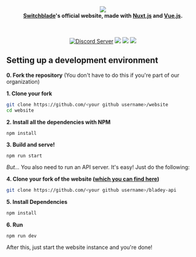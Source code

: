 <div align="center">
  <img src="https://i.imgur.com/4NH8ufA.png"><br>
  <b><a href="https://github.com/SwitchbladeBot/switchblade">Switchblade</a>'s official website, made with <a href="https://nuxtjs.org/">Nuxt.js</a> and <a href="https://vuejs.org/">Vue.js</a>.</b><br>
  <br>
  <p>
    <br>
    <a href="https://support.switchblade.xyz/"><img src="https://img.shields.io/badge/dynamic/json.svg?style=flat-square&label=chat%20on%20Discord&colorB=7289DA&url=https%3A%2F%2Fdiscordapp.com%2Fapi%2Fservers%2F445203868624748555%2Fembed.json&query=%24.members.length&suffix=%20online" alt="Discord Server"/></a>
    <a href="https://travis-ci.org/SwitchbladeBot/website"><img src="https://img.shields.io/travis/SwitchbladeBot/website.svg?style=flat-square"/></a>
    <a href="https://david-dm.org/SwitchbladeBot/website"><img src="https://david-dm.org/SwitchbladeBot/website/status.svg?style=flat-square"/></a>
    <a href="https://david-dm.org/SwitchbladeBot/website?type=dev"><img src="https://david-dm.org/SwitchbladeBot/website/dev-status.svg?style=flat-square"/></a>
  </p>
</div>

## Setting up a development environment
**0. Fork the repository** (You don't have to do this if you're part of our organization)

**1. Clone your fork**
```bash
git clone https://github.com/<your github username>/website
cd website
```

**2. Install all the dependencies with NPM**
```bash
npm install
```

**3. Build and serve!**
```
npm run start
```

*But...* You also need to run an API server. It's easy! Just do the following:

**4. Clone your fork of the website ([which you can find here](https://github.com/SwitchbladeBot/website))**
```bash
git clone https://github.com/<your github username>/bladey-api
```

**5. Install Dependencies**
```bash
npm install
``` 

**6. Run**
```
npm run dev
```
After this, just start the website instance and you're done!
